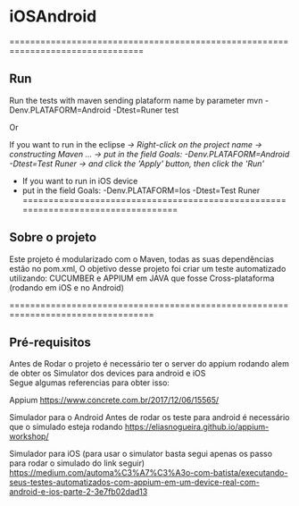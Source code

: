 # iOSAndroid

================================================================================
## Run

Run the tests with maven sending plataform name by parameter
mvn -Denv.PLATAFORM=Android -Dtest=Runer test

Or

If you want to run in the eclipse
 *-> Right-click on the project name*
 *-> constructing Maven ...* 
 *-> put in the field Goals: -Denv.PLATAFORM=Android -Dtest=Test Runer* 
 *-> and click the 'Apply' button, then click the 'Run'*

- If you want to run in iOS device 
- put in the field Goals: -Denv.PLATAFORM=Ios -Dtest=Test Runer 
=================================================================================

## Sobre o projeto

Este projeto é modularizado com o Maven, todas as suas dependências estão no pom.xml,
O objetivo desse projeto foi criar um teste automatizado utilizando: CUCUMBER e APPIUM em JAVA que fosse Cross-plataforma (rodando em iOS e no Android)

==================================================================================
## Pré-requisitos

Antes de Rodar o projeto é necessário ter o server do appium rodando alem de obter os Simulator dos devices para android e iOS  
Segue algumas referencias para obter isso:

Appium
https://www.concrete.com.br/2017/12/06/15565/

Simulador para o Android
Antes de rodar os teste para android é necessário que o simulado esteja rodando
https://eliasnogueira.github.io/appium-workshop/

Simulador para iOS 
(para usar o  simulator basta segui apenas os passo para rodar o simulado do link seguir)
https://medium.com/automa%C3%A7%C3%A3o-com-batista/executando-seus-testes-automatizados-com-appium-em-um-device-real-com-android-e-ios-parte-2-3e7fb02dad13

